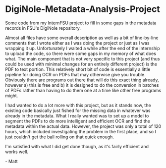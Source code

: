 # DigiNole-Metadata-Analysis-Project
Some code from my InternFSU project to fill in some gaps in the metadata records in FSU's DigiNole repository.

Almost all files have some overall description as well as a bit of line-by-line comments that I wrote either as I was doing the 
project or just as I was wrapping it up. Unfortunately I waited a while after the end of the internship to upload the code, so there were
some gaps in my memory of what does what. The main component that is not very specific to this project (and thus could be used with
minimal changes for an entirely different project) is the PDF to text portion. This relatively short bit of code is essentially a little
pipeline for doing OCR on PDFs that may otherwise give you trouble. Obviously there are programs out there that will do this exact thing
already, however a) this is free and b) it is designed to do the conversion in batches of PDFs rather than having to do them one at a time
like other free programs might.

I had wanted to do a lot more with this project, but as it stands now, the existing code basically just fished for the missing data 
in whatever was already in the metadata. What I really wanted was to set up a model to segment the PDFs to do more intelligent and
efficient OCR and find the metadata within the actual data. However, the project was only a total of 120 hours, which included
investigating the problem in the first place, and so I just couldn't get the ball rolling on that quick enough.

I'm satisfied with what I did get done though, as it's fairly efficient and works well.

\- Matt
